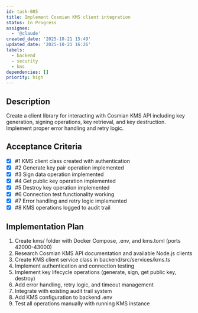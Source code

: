 ```yaml
---
id: task-005
title: Implement Cosmian KMS client integration
status: In Progress
assignee:
  - '@claude'
created_date: '2025-10-21 15:49'
updated_date: '2025-10-21 16:26'
labels:
  - backend
  - security
  - kms
dependencies: []
priority: high
---
```


## Description

<!-- SECTION:DESCRIPTION:BEGIN -->
Create a client library for interacting with Cosmian KMS API including key generation, signing operations, key retrieval, and key destruction. Implement proper error handling and retry logic.
<!-- SECTION:DESCRIPTION:END -->

## Acceptance Criteria
<!-- AC:BEGIN -->
- [x] #1 KMS client class created with authentication
- [x] #2 Generate key pair operation implemented
- [x] #3 Sign data operation implemented
- [x] #4 Get public key operation implemented
- [x] #5 Destroy key operation implemented
- [x] #6 Connection test functionality working
- [x] #7 Error handling and retry logic implemented
- [x] #8 KMS operations logged to audit trail
<!-- AC:END -->

## Implementation Plan

<!-- SECTION:PLAN:BEGIN -->
1. Create kms/ folder with Docker Compose, .env, and kms.toml (ports 42000-43000)
2. Research Cosmian KMS API documentation and available Node.js clients
3. Create KMS client service class in backend/src/services/kms.ts
4. Implement authentication and connection testing
5. Implement key lifecycle operations (generate, sign, get public key, destroy)
6. Add error handling, retry logic, and timeout management
7. Integrate with existing audit trail system
8. Add KMS configuration to backend .env
9. Test all operations manually with running KMS instance
<!-- SECTION:PLAN:END -->
